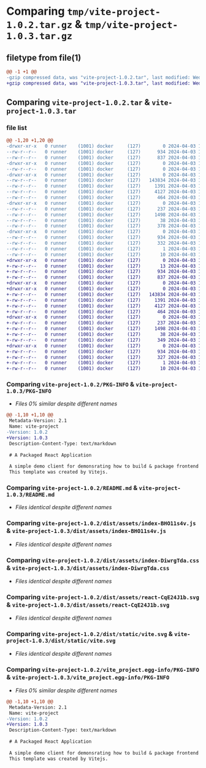 # Comparing `tmp/vite-project-1.0.2.tar.gz` & `tmp/vite-project-1.0.3.tar.gz`

## filetype from file(1)

```diff
@@ -1 +1 @@
-gzip compressed data, was "vite-project-1.0.2.tar", last modified: Wed Apr  3 10:40:33 2024, max compression
+gzip compressed data, was "vite-project-1.0.3.tar", last modified: Wed Apr  3 10:49:14 2024, max compression
```

## Comparing `vite-project-1.0.2.tar` & `vite-project-1.0.3.tar`

### file list

```diff
@@ -1,20 +1,20 @@
-drwxr-xr-x   0 runner    (1001) docker     (127)        0 2024-04-03 10:40:33.653042 vite-project-1.0.2/
--rw-r--r--   0 runner    (1001) docker     (127)      934 2024-04-03 10:40:33.653042 vite-project-1.0.2/PKG-INFO
--rw-r--r--   0 runner    (1001) docker     (127)      837 2024-04-03 10:40:12.000000 vite-project-1.0.2/README.md
-drwxr-xr-x   0 runner    (1001) docker     (127)        0 2024-04-03 10:40:33.649042 vite-project-1.0.2/dist/
--rw-r--r--   0 runner    (1001) docker     (127)        0 2024-04-03 10:40:32.000000 vite-project-1.0.2/dist/__init__.py
-drwxr-xr-x   0 runner    (1001) docker     (127)        0 2024-04-03 10:40:33.653042 vite-project-1.0.2/dist/assets/
--rw-r--r--   0 runner    (1001) docker     (127)   143834 2024-04-03 10:40:25.000000 vite-project-1.0.2/dist/assets/index-BHO11s4v.js
--rw-r--r--   0 runner    (1001) docker     (127)     1391 2024-04-03 10:40:25.000000 vite-project-1.0.2/dist/assets/index-DiwrgTda.css
--rw-r--r--   0 runner    (1001) docker     (127)     4127 2024-04-03 10:40:25.000000 vite-project-1.0.2/dist/assets/react-CqE24J1b.svg
--rw-r--r--   0 runner    (1001) docker     (127)      464 2024-04-03 10:40:25.000000 vite-project-1.0.2/dist/index.html
-drwxr-xr-x   0 runner    (1001) docker     (127)        0 2024-04-03 10:40:33.653042 vite-project-1.0.2/dist/static/
--rw-r--r--   0 runner    (1001) docker     (127)      237 2024-04-03 10:40:25.000000 vite-project-1.0.2/dist/static/fastapi.svg
--rw-r--r--   0 runner    (1001) docker     (127)     1498 2024-04-03 10:40:25.000000 vite-project-1.0.2/dist/static/vite.svg
--rw-r--r--   0 runner    (1001) docker     (127)       38 2024-04-03 10:40:33.653042 vite-project-1.0.2/setup.cfg
--rw-r--r--   0 runner    (1001) docker     (127)      378 2024-04-03 10:40:32.000000 vite-project-1.0.2/setup.py
-drwxr-xr-x   0 runner    (1001) docker     (127)        0 2024-04-03 10:40:33.653042 vite-project-1.0.2/vite_project.egg-info/
--rw-r--r--   0 runner    (1001) docker     (127)      934 2024-04-03 10:40:33.000000 vite-project-1.0.2/vite_project.egg-info/PKG-INFO
--rw-r--r--   0 runner    (1001) docker     (127)      332 2024-04-03 10:40:33.000000 vite-project-1.0.2/vite_project.egg-info/SOURCES.txt
--rw-r--r--   0 runner    (1001) docker     (127)        1 2024-04-03 10:40:33.000000 vite-project-1.0.2/vite_project.egg-info/dependency_links.txt
--rw-r--r--   0 runner    (1001) docker     (127)       10 2024-04-03 10:40:33.000000 vite-project-1.0.2/vite_project.egg-info/top_level.txt
+drwxr-xr-x   0 runner    (1001) docker     (127)        0 2024-04-03 10:49:14.591864 vite-project-1.0.3/
+-rw-r--r--   0 runner    (1001) docker     (127)       13 2024-04-03 10:49:12.000000 vite-project-1.0.3/MANIFEST.in
+-rw-r--r--   0 runner    (1001) docker     (127)      934 2024-04-03 10:49:14.591864 vite-project-1.0.3/PKG-INFO
+-rw-r--r--   0 runner    (1001) docker     (127)      837 2024-04-03 10:48:53.000000 vite-project-1.0.3/README.md
+drwxr-xr-x   0 runner    (1001) docker     (127)        0 2024-04-03 10:49:14.591864 vite-project-1.0.3/dist/
+drwxr-xr-x   0 runner    (1001) docker     (127)        0 2024-04-03 10:49:14.591864 vite-project-1.0.3/dist/assets/
+-rw-r--r--   0 runner    (1001) docker     (127)   143834 2024-04-03 10:49:05.000000 vite-project-1.0.3/dist/assets/index-BHO11s4v.js
+-rw-r--r--   0 runner    (1001) docker     (127)     1391 2024-04-03 10:49:05.000000 vite-project-1.0.3/dist/assets/index-DiwrgTda.css
+-rw-r--r--   0 runner    (1001) docker     (127)     4127 2024-04-03 10:49:05.000000 vite-project-1.0.3/dist/assets/react-CqE24J1b.svg
+-rw-r--r--   0 runner    (1001) docker     (127)      464 2024-04-03 10:49:05.000000 vite-project-1.0.3/dist/index.html
+drwxr-xr-x   0 runner    (1001) docker     (127)        0 2024-04-03 10:49:14.591864 vite-project-1.0.3/dist/static/
+-rw-r--r--   0 runner    (1001) docker     (127)      237 2024-04-03 10:49:05.000000 vite-project-1.0.3/dist/static/fastapi.svg
+-rw-r--r--   0 runner    (1001) docker     (127)     1498 2024-04-03 10:49:05.000000 vite-project-1.0.3/dist/static/vite.svg
+-rw-r--r--   0 runner    (1001) docker     (127)       38 2024-04-03 10:49:14.591864 vite-project-1.0.3/setup.cfg
+-rw-r--r--   0 runner    (1001) docker     (127)      349 2024-04-03 10:49:12.000000 vite-project-1.0.3/setup.py
+drwxr-xr-x   0 runner    (1001) docker     (127)        0 2024-04-03 10:49:14.591864 vite-project-1.0.3/vite_project.egg-info/
+-rw-r--r--   0 runner    (1001) docker     (127)      934 2024-04-03 10:49:14.000000 vite-project-1.0.3/vite_project.egg-info/PKG-INFO
+-rw-r--r--   0 runner    (1001) docker     (127)      327 2024-04-03 10:49:14.000000 vite-project-1.0.3/vite_project.egg-info/SOURCES.txt
+-rw-r--r--   0 runner    (1001) docker     (127)        1 2024-04-03 10:49:14.000000 vite-project-1.0.3/vite_project.egg-info/dependency_links.txt
+-rw-r--r--   0 runner    (1001) docker     (127)       10 2024-04-03 10:49:14.000000 vite-project-1.0.3/vite_project.egg-info/top_level.txt
```

### Comparing `vite-project-1.0.2/PKG-INFO` & `vite-project-1.0.3/PKG-INFO`

 * *Files 0% similar despite different names*

```diff
@@ -1,10 +1,10 @@
 Metadata-Version: 2.1
 Name: vite-project
-Version: 1.0.2
+Version: 1.0.3
 Description-Content-Type: text/markdown
 
 # A Packaged React Application
 
 A simple demo client for demonsrating how to build & package frontend application into a Python package.
 This template was created by Vitejs.
```

### Comparing `vite-project-1.0.2/README.md` & `vite-project-1.0.3/README.md`

 * *Files identical despite different names*

### Comparing `vite-project-1.0.2/dist/assets/index-BHO11s4v.js` & `vite-project-1.0.3/dist/assets/index-BHO11s4v.js`

 * *Files identical despite different names*

### Comparing `vite-project-1.0.2/dist/assets/index-DiwrgTda.css` & `vite-project-1.0.3/dist/assets/index-DiwrgTda.css`

 * *Files identical despite different names*

### Comparing `vite-project-1.0.2/dist/assets/react-CqE24J1b.svg` & `vite-project-1.0.3/dist/assets/react-CqE24J1b.svg`

 * *Files identical despite different names*

### Comparing `vite-project-1.0.2/dist/static/vite.svg` & `vite-project-1.0.3/dist/static/vite.svg`

 * *Files identical despite different names*

### Comparing `vite-project-1.0.2/vite_project.egg-info/PKG-INFO` & `vite-project-1.0.3/vite_project.egg-info/PKG-INFO`

 * *Files 0% similar despite different names*

```diff
@@ -1,10 +1,10 @@
 Metadata-Version: 2.1
 Name: vite-project
-Version: 1.0.2
+Version: 1.0.3
 Description-Content-Type: text/markdown
 
 # A Packaged React Application
 
 A simple demo client for demonsrating how to build & package frontend application into a Python package.
 This template was created by Vitejs.
```


